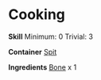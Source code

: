 <!-- TITLE: Softened Bone -->
<!-- SUBTITLE: Heated until soft -->

# Cooking
**Skill**
Minimum: 0
Trivial: 3

**Container**
[Spit](spit)

**Ingredients**
[Bone](bone) x 1